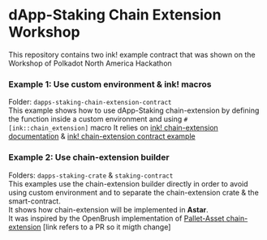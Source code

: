 # dApp-Staking Chain Extension Workshop
This repository contains two ink! example contract that was shown on the Workshop of Polkadot North America Hackathon

### Example 1: Use custom environment & ink! macros
Folder: `dapps-staking-chain-extension-contract` \
This example shows how to use dApp-Staking chain-extension by defining the function inside a custom environment and using `#[ink::chain_extension]` macro
It relies on [ink! chain-extension documentation](https://ink.substrate.io/macros-attributes/chain-extension#details-handle_status) & [ink! chain-extension contract example](https://github.com/paritytech/ink/tree/master/examples/rand-extension)

### Example 2: Use chain-extension builder
Folders: `dapps-staking-crate` & `staking-contract` \
This examples use the chain-extension builder directly in order to avoid using custom environment and to separate the chain-extension crate & the smart-contract. \
It shows how chain-extension will be implemented in **Astar**. \
It was inspired by the OpenBrush implementation of [Pallet-Asset chain-extension](https://github.com/Supercolony-net/openbrush-contracts/blob/feature/psp22-extension-pallet-assets/contracts/token/psp22/utils/pallet_assets.rs#L35) [link refers to a PR so it migth change]

